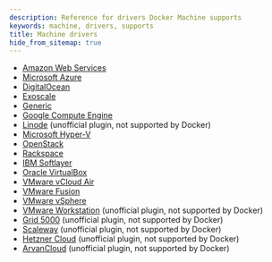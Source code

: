 ```yaml
---
description: Reference for drivers Docker Machine supports
keywords: machine, drivers, supports
title: Machine drivers
hide_from_sitemap: true
---
```


-   [Amazon Web Services](aws.md)
-   [Microsoft Azure](azure.md)
-   [DigitalOcean](digital-ocean.md)
-   [Exoscale](exoscale.md)
-   [Generic](generic.md)
-   [Google Compute Engine](gce.md)
-   [Linode](linode.md) (unofficial plugin, not supported by Docker)
-   [Microsoft Hyper-V](hyper-v.md)
-   [OpenStack](openstack.md)
-   [Rackspace](rackspace.md)
-   [IBM Softlayer](soft-layer.md)
-   [Oracle VirtualBox](virtualbox.md)
-   [VMware vCloud Air](vm-cloud.md)
-   [VMware Fusion](vm-fusion.md)
-   [VMware vSphere](vsphere.md)
-   [VMware Workstation](https://github.com/pecigonzalo/docker-machine-vmwareworkstation) (unofficial plugin, not supported by Docker)
-   [Grid 5000](https://github.com/Spirals-Team/docker-machine-driver-g5k) (unofficial plugin, not supported by Docker)
-   [Scaleway](https://github.com/scaleway/docker-machine-driver-scaleway) (unofficial plugin, not supported by Docker)
-   [Hetzner Cloud](https://github.com/JonasProgrammer/docker-machine-driver-hetzner) (unofficial plugin, not supported by Docker)
-   [ArvanCloud](https://github.com/satrobit/docker-machine-driver-arvan) (unofficial plugin, not supported by Docker)

